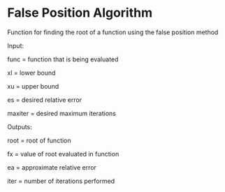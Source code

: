 # False Position Algorithm

Function for finding the root of a function using the false position method

Input:
  
  func = function that is being evaluated
  
  xl = lower bound 
  
  xu = upper bound
  
  es = desired relative error
  
  maxiter = desired maximum iterations

Outputs:
  
  root = root of function
  
  fx = value of root evaluated in function
  
  ea = approximate relative error
  
  iter = number of iterations performed
  
